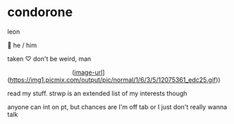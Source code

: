 # condorone


leon

🐾 he / him 

taken ♡ don't be weird, man

⠀⠀ ⠀ ⠀⠀⠀ ⠀⠀ ⠀ ⠀⠀⠀
([image-url]([https://www.picmix.com/pic/wesker-good-morning-12075361)](https://img1.picmix.com/output/pic/normal/1/6/3/5/12075361_edc25.gif))


read my stuff. strwp is an extended list of my interests though 

anyone can int on pt, but chances are I'm off tab or I just don't really wanna talk 
